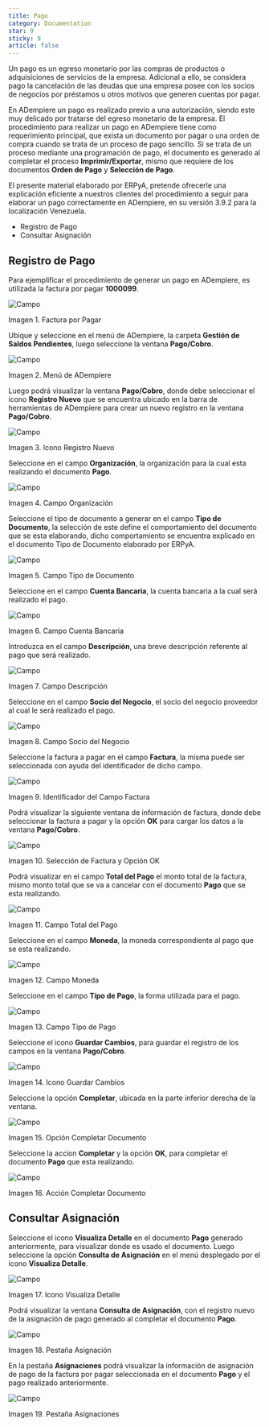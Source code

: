```yaml
---
title: Pago
category: Documentation
star: 9
sticky: 9
article: false
---
```


Un pago es un egreso monetario por las compras de productos o adquisiciones de servicios de la empresa. Adicional a ello, se considera pago la cancelación de las deudas que una empresa posee con los socios de negocios por préstamos u otros motivos que generen cuentas por pagar.

En ADempiere un pago es realizado previo a una autorización, siendo este muy delicado por tratarse del egreso monetario de la empresa. El procedimiento para realizar un pago en ADempiere tiene como requerimiento principal, que exista un documento por pagar o una orden de compra cuando se trata de un proceso de pago sencillo. Si se trata de un proceso mediante una programación de pago, el documento es generado al completar el proceso **Imprimir/Exportar**, mismo que requiere de los documentos **Orden de Pago** y **Selección de Pago**.

El presente material elaborado por ERPyA, pretende ofrecerle una explicación eficiente a nuestros clientes del procedimiento a seguir para elaborar un pago correctamente en ADempiere, en su versión 3.9.2 para la localización Venezuela.

- Registro de Pago
- Consultar Asignación

## Registro de Pago

Para ejemplificar el procedimiento de generar un pago en ADempiere, es utilizada la factura por pagar **1000099**.

![Campo](/assets/img/docs/balance-management/ges-balance-image66.png)

Imagen 1. Factura por Pagar

Ubique y seleccione en el menú de ADempiere, la carpeta **Gestión de Saldos Pendientes**, luego seleccione la ventana **Pago/Cobro**.

![Campo](/assets/img/docs/balance-management/ges-balance-image67.png)

Imagen 2. Menú de ADempiere

Luego podrá visualizar la ventana **Pago/Cobro**, donde debe seleccionar el icono **Registro Nuevo** que se encuentra ubicado en la barra de herramientas de ADempiere para crear un nuevo registro en la ventana **Pago/Cobro**.

![Campo](/assets/img/docs/balance-management/ges-balance-image68.png)

Imagen 3. Icono Registro Nuevo

Seleccione en el campo **Organización**, la organización para la cual esta realizando el documento **Pago**.

![Campo](/assets/img/docs/balance-management/ges-balance-image69.png)

Imagen 4. Campo Organización

Seleccione el tipo de documento a generar en el campo **Tipo de Documento**, la selección de este define el comportamiento del documento que se esta elaborando, dicho comportamiento se encuentra explicado en el documento Tipo de Documento elaborado por ERPyA.

![Campo](/assets/img/docs/balance-management/ges-balance-image70.png)

Imagen 5. Campo Tipo de Documento

Seleccione en el campo **Cuenta Bancaria**, la cuenta bancaria a la cual será realizado el pago.

![Campo](/assets/img/docs/balance-management/ges-balance-image71.png)

Imagen 6. Campo Cuenta Bancaria

Introduzca en el campo **Descripción**, una breve descripción referente al pago que será realizado.

![Campo](/assets/img/docs/balance-management/ges-balance-image72.png)

Imagen 7. Campo Descripción

Seleccione en el campo **Socio del Negocio**, el socio del negocio proveedor al cual le será realizado el pago.

![Campo](/assets/img/docs/balance-management/ges-balance-image73.png)

Imagen 8. Campo Socio del Negocio

Seleccione la factura a pagar en el campo **Factura**, la misma puede ser seleccionada con ayuda del identificador de dicho campo.

![Campo](/assets/img/docs/balance-management/ges-balance-image74.png)

Imagen 9. Identificador del Campo Factura

Podrá visualizar la siguiente ventana de información de factura, donde debe seleccionar la factura a pagar y la opción **OK** para cargar los datos a la ventana **Pago/Cobro**.

![Campo](/assets/img/docs/balance-management/ges-balance-image75.png)

Imagen 10. Selección de Factura y Opción OK

Podrá visualizar en el campo **Total del Pago** el monto total de la factura, mismo monto total que se va a cancelar con el documento **Pago** que se esta realizando.

![Campo](/assets/img/docs/balance-management/ges-balance-image76.png)

Imagen 11. Campo Total del Pago

Seleccione en el campo **Moneda**, la moneda correspondiente al pago que se esta realizando.

![Campo](/assets/img/docs/balance-management/ges-balance-image77.png)

Imagen 12. Campo Moneda

Seleccione en el campo **Tipo de Pago**, la forma utilizada para el pago.

![Campo](/assets/img/docs/balance-management/ges-balance-image78.png)

Imagen 13. Campo Tipo de Pago

Seleccione el icono **Guardar Cambios**, para guardar el registro de los campos en la ventana **Pago/Cobro**.

![Campo](/assets/img/docs/balance-management/ges-balance-image79.png)

Imagen 14. Icono Guardar Cambios

Seleccione la opción **Completar**, ubicada en la parte inferior derecha de la ventana.

![Campo](/assets/img/docs/balance-management/ges-balance-image80.png)

Imagen 15. Opción Completar Documento

Seleccione la accion **Completar** y la opción **OK**, para completar el documento **Pago** que esta realizando.

![Campo](/assets/img/docs/balance-management/ges-balance-image81.png)

Imagen 16. Acción Completar Documento

## Consultar Asignación

Seleccione el icono **Visualiza Detalle** en el documento **Pago** generado anteriormente, para visualizar donde es usado el documento. Luego seleccione la opción **Consulta de Asignación** en el menú desplegado por el icono **Visualiza Detalle**.

![Campo](/assets/img/docs/balance-management/ges-balance-image82.png)

Imagen 17. Icono Visualiza Detalle

Podrá visualizar la ventana **Consulta de Asignación**, con el registro nuevo de la asignación de pago generado al completar el documento **Pago**.

![Campo](/assets/img/docs/balance-management/ges-balance-image83.png)

Imagen 18. Pestaña Asignación

En la pestaña **Asignaciones** podrá visualizar la información de asignación de pago de la factura por pagar seleccionada en el documento **Pago** y el pago realizado anteriormente.

![Campo](/assets/img/docs/balance-management/ges-balance-image84.png)

Imagen 19. Pestaña Asignaciones